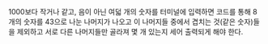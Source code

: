 1000보다 작거나 같고, 음이 아닌 여덟 개의 숫자를 터미널에 입력하면 코드를 통해 8개의 숫자를 43으로 나눈 나머지가 나오고 이 나머지들 중에서 겹치는 것(같은 숫자)들을 제외하고 
서로 다른 나머지들만 골라져 몇 개 있는지 세어 출력되게 해야 한다.
